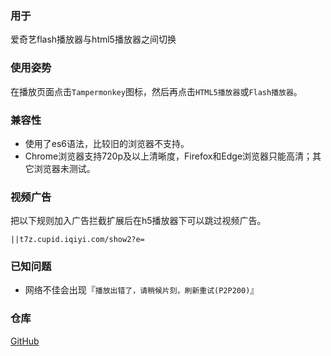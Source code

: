 ### 用于
爱奇艺flash播放器与html5播放器之间切换

### 使用姿势
在播放页面点击`Tampermonkey`图标，然后再点击`HTML5播放器`或`Flash播放器`。

### 兼容性
* 使用了es6语法，比较旧的浏览器不支持。
* Chrome浏览器支持720p及以上清晰度，Firefox和Edge浏览器只能高清；其它浏览器未测试。

### 视频广告
把以下规则加入广告拦截扩展后在h5播放器下可以跳过视频广告。
```
||t7z.cupid.iqiyi.com/show2?e=
```

### 已知问题
* 网络不佳会出现『`播放出错了，请稍候片刻，刷新重试(P2P200)`』

### 仓库
[GitHub](https://github.com/gooyie/userscript-iqiyi-player-switch)
